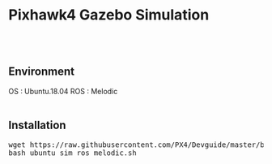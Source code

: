 # Pixhawk4 Gazebo Simulation
<br>
<br>

## Environment
OS : Ubuntu.18.04
ROS : Melodic
<br>
<br>
## Installation
<pre>
wget https://raw.githubusercontent.com/PX4/Devguide/master/build_scripts/ubuntu_sim_ros_melodic.sh
bash ubuntu_sim_ros_melodic.sh
</pre>
